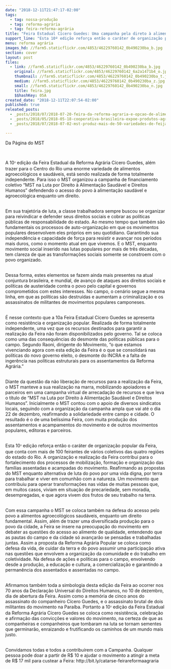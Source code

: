 ```yaml
---
date: "2018-12-11T21:47:17-02:00"
tags:
  - tag: nossa-produção
  - tag: reforma-agrária
  - tag: feira-reforma-agrária
title: "Feira Estadual Cícero Guedes: Uma campanha pela direto à alimentação e pela vida"
support_line: "Esta 10º edição reforça então o caráter de organização popular da Feira, que conta com mais de 100 feirantes de vários coletivos das quatro regiões do estado do Rio"
menu: reforma agrária
images_hd: //farm5.staticflickr.com/4853/46229760142_0b490230ba_b.jpg
section: cover
layout: post
files:
  - link: //farm5.staticflickr.com/4853/46229760142_0b490230ba_b.jpg
    original: //farm5.staticflickr.com/4853/46229760142_6a2a1471b4_o.jpg
    thumbnail: //farm5.staticflickr.com/4853/46229760142_0b490230ba_t.jpg
    medium: //farm5.staticflickr.com/4853/46229760142_0b490230ba_z.jpg
    small: //farm5.staticflickr.com/4853/46229760142_0b490230ba_n.jpg
    title: feira.jpg
    $$hashKey: 05A
created_date: "2018-12-11T22:07:54-02:00"
published: true
releated_posts:
  - _posts/2018/07/2018-07-20-feira-da-reforma-agraria-e-opcao-de-alimentos-saudaveis-na-segunda-edicao-do-festival-internacional-da-utopia.md
  - _posts/2018/05/2018-05-18-cooperativa-brasileira-expoe-produtos-agroecologicos-em-feira-na-china.md
  - _posts/2018/07/2018-07-02-mst-produz-mais-de-50-variedades-de-feijao-organico-no-rio-grande-do-sul.md

---
```

<p>Da P&aacute;gina do MST&nbsp;</p>

<p>&nbsp;</p>

<p>A 10<span style="display: inline !important; float: none; background-color: transparent; border-collapse: collapse; border-spacing: 0px 0px; color: rgb(102, 102, 102); font-family: Arial,Helvetica,Sans-Serif; font-size: 13px; font-style: normal; font-variant: normal; font-weight: 400; letter-spacing: normal; line-height: 18px; list-style-image: none; list-style-position: outside; list-style-type: none; orphans: 2; text-align: left; text-decoration: none; text-indent: 0px; text-transform: none; -webkit-text-stroke-width: 0px; white-space: normal; word-spacing: 0px;">&ordm; </span> ​edi&ccedil;&atilde;o da Feira Estadual da Reforma Agr&aacute;ria C&iacute;cero Guedes, al&eacute;m trazer para o Centro do Rio uma enorme variedade de alimentos agroecol&oacute;gicos e saud&aacute;veis, est&aacute; sendo realizada de forma totalmente independente. Para isso o MST organizou a campanha de financiamento coletivo &ldquo;MST na Luta por Direito &agrave; Alimenta&ccedil;&atilde;o Saud&aacute;vel e Direitos Humanos&rdquo; defendendo o acesso do povo &agrave; alimenta&ccedil;&atilde;o saud&aacute;vel e agroecol&oacute;gica enquanto um direito.</p>

<p><br />
Em sua trajet&oacute;ria de luta, a classe trabalhadora sempre buscou se organizar para reivindicar e defender seus direitos sociais e cobrar as pol&iacute;ticas p&uacute;blicas de responsabilidade do estado. Ao mesmo tempo que tamb&eacute;m s&atilde;o fundamentais os processos de auto-organiza&ccedil;&atilde;o em que os movimentos populares desenvolvem eles pr&oacute;prios em seu quotidiano. Garantindo sua independ&ecirc;ncia e capacidade de for&ccedil;a para resistir e avan&ccedil;ar nos per&iacute;odos mais duros, como o momento atual em que vivemos. E o MST, enquanto movimento social inserido nas lutas populares por mais de tr&ecirc;s d&eacute;cadas, tem clareza de que as transforma&ccedil;&otilde;es sociais somente se constroem com o povo organizado.</p>

<p><br />
Dessa forma, estes elementos se fazem ainda mais presentes na atual conjuntura brasileira, e mundial, de avan&ccedil;o de ataques aos direitos sociais e pol&iacute;ticas de austeridade contra o povo pelo capital e governos comprometidos com estes interesses. No campo, o cen&aacute;rio segue a mesma linha, em que as pol&iacute;ticas s&atilde;o destru&iacute;das e aumentam a criminaliza&ccedil;&atilde;o e os assassinatos de militantes de movimentos populares camponeses.</p>

<p><br />
&Eacute; nesse contexto que a 10a Feira Estadual C&iacute;cero Guedes se apresenta como resist&ecirc;ncia e organiza&ccedil;&atilde;o popular. Realizada de forma totalmente independente, uma vez que os recursos destinados para garantir a realiza&ccedil;&atilde;o da Feira n&atilde;o foram disponibilizados pelo governo. Tal se coloca como uma das consequ&ecirc;ncias do desmonte das pol&iacute;ticas p&uacute;blicas para o campo. Segundo Raoni, dirigente do Movimento, &ldquo;o que estamos vivenciando agora com esta edi&ccedil;&atilde;o da Feira &eacute; o que se consolidar&aacute; nas pol&iacute;ticas do novo governo eleito, o desmonte do INCRA e a falta de inger&ecirc;ncia nas pol&iacute;ticas estruturais para os assentamentos da Reforma Agr&aacute;ria.&rdquo;</p>

<p><br />
Diante da quest&atilde;o da n&atilde;o libera&ccedil;&atilde;o de recursos para a realiza&ccedil;&atilde;o da Feira, o MST manteve a sua realiza&ccedil;&atilde;o na marra, mobilizando apoiadores e parceiros em uma campanha virtual de arrecada&ccedil;&atilde;o de recursos e que leva o t&iacute;tulo de &ldquo;MST na Luta por Direito &agrave; Alimenta&ccedil;&atilde;o Saud&aacute;vel e Direitos Humanos&rdquo;. Inicialmente o MST contou com o apoio de diversos sindicatos locais, seguindo com a organiza&ccedil;&atilde;o da campanha ampla que vai at&eacute; o dia 22 de dezembro, reafirmando a solidariedade entre campo e cidade. O resultado &eacute; o de uma bel&iacute;ssima Feira, com muita produ&ccedil;&atilde;o dos assentamentos e acampamentos do movimento e de outros movimentos populares, editoras e parceiros.</p>

<p><br />
Esta 10<span style="display: inline !important; float: none; background-color: transparent; border-collapse: collapse; border-spacing: 0px 0px; color: rgb(102, 102, 102); font-family: Arial,Helvetica,Sans-Serif; font-size: 13px; font-style: normal; font-variant: normal; font-weight: 400; letter-spacing: normal; line-height: 18px; list-style-image: none; list-style-position: outside; list-style-type: none; orphans: 2; text-align: left; text-decoration: none; text-indent: 0px; text-transform: none; -webkit-text-stroke-width: 0px; white-space: normal; word-spacing: 0px;">&ordm; </span>edi&ccedil;&atilde;o refor&ccedil;a ent&atilde;o o car&aacute;ter de organiza&ccedil;&atilde;o popular da Feira, que conta com mais de 100 feirantes de v&aacute;rios coletivos das quatro regi&otilde;es do estado do Rio. A organiza&ccedil;&atilde;o e realiza&ccedil;&atilde;o da Feira contribui para o fortalecimento dos processos de mobiliza&ccedil;&atilde;o, forma&ccedil;&atilde;o e organiza&ccedil;&atilde;o das fam&iacute;lias assentadas e acampadas do movimento. Reafirmando as propostas do MST enquanto alternativa de luta do povo por uma vida digna, por terra para trabalhar e viver em comunh&atilde;o com a natureza. Um movimento que contribuiu para operar transforma&ccedil;&otilde;es nas vidas de muitas pessoas que, em muitos casos, viviam em situa&ccedil;&atilde;o de precariedade, sem moradia, desempregadas, e que agora vivem dos frutos de seu trabalho na terra.</p>

<p><br />
Com essa campanha o MST se coloca tamb&eacute;m na defesa do acesso pelo povo a alimentos agroecol&oacute;gicos saud&aacute;veis, enquanto um direito fundamental. Assim, al&eacute;m de trazer uma diversificada produ&ccedil;&atilde;o para o povo da cidade, a Feira se insere na preocupa&ccedil;&atilde;o do movimento em debater as quest&otilde;es do acesso ao alimento de qualidade, entendendo que as pautas do campo e da cidade s&oacute; avan&ccedil;ar&atilde;o se pensadas e trabalhadas juntas. Assim a proposta da Reforma Agr&aacute;ria Popular se coloca como defesa da vida, de cuidar da terra e do povo assumir uma participa&ccedil;&atilde;o ativa nas quest&otilde;es que envolvem a organiza&ccedil;&atilde;o da comunidade e do trabalho em coletividade. Na defesa de a&ccedil;&otilde;es e pol&iacute;ticas para o campo, envolvendo desde a produ&ccedil;&atilde;o, a educa&ccedil;&atilde;o e cultura, a comercializa&ccedil;&atilde;o e garantindo a perman&ecirc;ncia dos assentados e assentadas no campo.</p>

<p><br />
Afirmamos tamb&eacute;m toda a simbologia desta edi&ccedil;&atilde;o da Feira ao ocorrer nos 70 anos da Declara&ccedil;&atilde;o Universal do Direitos Humanos, no 10 de dezembro, dia de abertura da Feira. Assim como a mem&oacute;ria de cinco anos do assassinato do companheiro C&iacute;cero Guedes, e o assassinato brutal de dois militantes do movimento na Para&iacute;ba. Portanto a 10<span style="display: inline !important; float: none; background-color: transparent; border-collapse: collapse; border-spacing: 0px 0px; color: rgb(102, 102, 102); font-family: Arial,Helvetica,Sans-Serif; font-size: 13px; font-style: normal; font-variant: normal; font-weight: 400; letter-spacing: normal; line-height: 18px; list-style-image: none; list-style-position: outside; list-style-type: none; orphans: 2; text-align: left; text-decoration: none; text-indent: 0px; text-transform: none; -webkit-text-stroke-width: 0px; white-space: normal; word-spacing: 0px;">&ordm; </span> edi&ccedil;&atilde;o da Feira Estadual da Reforma Agr&aacute;ria C&iacute;cero Guedes se coloca como resist&ecirc;ncia, celebra&ccedil;&atilde;o e afirma&ccedil;&atilde;o das convic&ccedil;&otilde;es e valores do movimento, na certeza de que as companheiras e companheiros que tombaram na luta se tornam sementes que germinar&atilde;o, enraizando e frutificando os caminhos de um mundo mais justo.</p>

<p><br />
Convidamos todas e todos a contribu&iacute;rem com a Campanha. Qualquer pessoa pode doar a partir de R$ 10 e ajudar o movimento a atingir a meta de R$ 17 mil para custear a Feira: http://bit.ly/catarse-feirareformaagraria</p>
